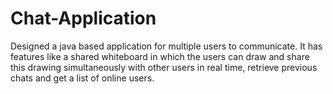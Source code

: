 # Chat-Application


Designed a java based application for multiple users to communicate. It has features like a shared whiteboard in which the users can draw and share this drawing simultaneously with other users in real time, retrieve previous chats and get a list of online users.
